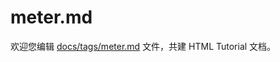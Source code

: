 meter.md
===

欢迎您编辑 <a target="__blank" href="https://github.com/jaywcjlove/html-tutorial/blob/main/docs/tags/meter.md">docs/tags/meter.md</a> 文件，共建 HTML Tutorial 文档。